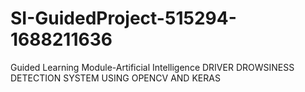 # SI-GuidedProject-515294-1688211636
Guided Learning Module-Artificial Intelligence
DRIVER DROWSINESS DETECTION SYSTEM USING OPENCV AND KERAS 
